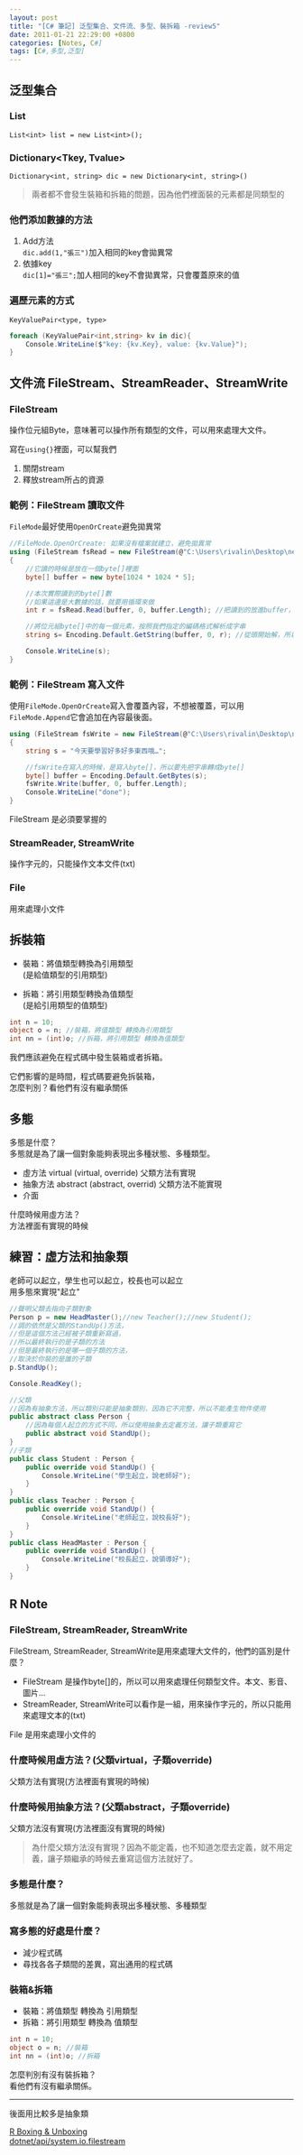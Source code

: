 ```yaml
---
layout: post
title: "[C# 筆記] 泛型集合、文件流、多型、裝拆箱 -review5"
date: 2011-01-21 22:29:00 +0800
categories: [Notes, C#]
tags: [C#,多型,泛型]
---
```


## 泛型集合
### List<T>
`List<int> list = new List<int>();`

### Dictionary<Tkey, Tvalue>
`Dictionary<int, string> dic = new Dictionary<int, string>()`
  
> 兩者都不會發生裝箱和拆箱的問題，因為他們裡面裝的元素都是同類型的

### 他們添加數據的方法
1. Add方法   
`dic.add(1,"張三")`加入相同的key會拋異常  
2. 依據key  
`dic[1]="張三";`加人相同的key不會拋異常，只會覆蓋原來的值    

### 遍歷元素的方式
`KeyValuePair<type, type>`
```c#
foreach (KeyValuePair<int,string> kv in dic){
    Console.WriteLine($"key: {kv.Key}, value: {kv.Value}");
}
```

## 文件流 FileStream、StreamReader、StreamWrite
### FileStream 
操作位元組Byte，意味著可以操作所有類型的文件，可以用來處理大文件。       

寫在`using{}`裡面，可以幫我們  
1. 關閉stream
2. 釋放stream所占的資源

### 範例：FileStream 讀取文件
`FileMode`最好使用`OpenOrCreate`避免拋異常

```c#
//FileMode.OpenOrCreate: 如果沒有檔案就建立，避免拋異常
using (FileStream fsRead = new FileStream(@"C:\Users\rivalin\Desktop\new.txt", FileMode.OpenOrCreate, FileAccess.Read))
{
    //它讀的時候是放在一個byte[]裡面
    byte[] buffer = new byte[1024 * 1024 * 5];

    //本次實際讀到的byte[]數
    //如果這邊是大數據的話，就要用循環來做
    int r = fsRead.Read(buffer, 0, buffer.Length); //把讀到的放進buffer，從頭開始讀，所以是0，讀的長度為buffer.Length

    //將位元組byte[]中的每一個元素，按照我們指定的編碼格式解析成字串
    string s= Encoding.Default.GetString(buffer, 0, r); //從頭開始解，所以是0，解碼r個

    Console.WriteLine(s);
}
```
### 範例：FileStream 寫入文件

使用`FileMode.OpenOrCreate`寫入會覆蓋內容，不想被覆蓋，可以用`FileMode.Append`它會追加在內容最後面。

```c#
using (FileStream fsWrite = new FileStream(@"C:\Users\rivalin\Desktop\new.txt", FileMode.Append, FileAccess.Write))
{
    string s = "今天要學習好多好多東西哦…";

    //fsWrite在寫入的時候，是寫入byte[]，所以要先把字串轉成byte[]
    byte[] buffer = Encoding.Default.GetBytes(s);
    fsWrite.Write(buffer, 0, buffer.Length);
    Console.WriteLine("done");
}
```
FileStream 是必須要掌握的

### StreamReader, StreamWrite
操作字元的，只能操作文本文件(txt)

### File
用來處理小文件

## 拆裝箱
- 裝箱：將值類型轉換為引用類型  
(是給值類型的引用類型)   

- 拆箱：將引用類型轉換為值類型   
(是給引用類型的值類型)

```c#
int n = 10;
object o = n; //裝箱，將值類型 轉換為引用類型
int nn = (int)o; //拆箱，將引用類型 轉換為值類型
```

我們應該避免在程式碼中發生裝箱或者拆箱。    

它們影響的是時間，程式碼要避免拆裝箱，    
怎麼判別？看他們有沒有繼承關係    

## 多態
多態是什麼？     
多態就是為了讓一個對象能夠表現出多種狀態、多種類型。    

- 虛方法 virtual (virtual, override)
父類方法有實現    
- 抽象方法 abstract (abstract, overrid)
父類方法不能實現    
- 介面  
    
什麼時候用虛方法？  
方法裡面有實現的時候
   

## 練習：虛方法和抽象類
老師可以起立，學生也可以起立，校長也可以起立   
用多態來實現"起立"

```c#
//聲明父類去指向子類對象
Person p = new HeadMaster();//new Teacher();//new Student();
//調的依然是父類的StandUp()方法，
//但是這個方法己經被子類重新寫過，
//所以最終執行的是子類的方法
//但是最終執行的是哪一個子類的方法，
//取決於你裝的是誰的子類
p.StandUp(); 

Console.ReadKey();

//父類
//因為有抽象方法，所以類別只能是抽象類別，因為它不完整，所以不能產生物件使用
public abstract class Person {
    //因為每個人起立的方式不同，所以使用抽象去定義方法，讓子類重寫它
    public abstract void StandUp();
}
//子類
public class Student : Person {
    public override void StandUp() {
        Console.WriteLine("學生起立，說老師好");
    }
}
public class Teacher : Person {
    public override void StandUp() {
        Console.WriteLine("老師起立，說校長好");
    }
}
public class HeadMaster : Person {
    public override void StandUp() {
        Console.WriteLine("校長起立，說領導好");
    }
}
```

## R Note
### FileStream, StreamReader, StreamWrite
FileStream, StreamReader, StreamWrite是用來處理大文件的，他們的區別是什麼？

- FileStream 是操作byte[]的，所以可以用來處理任何類型文件。本文、影音、圖片…
- StreamReader, StreamWrite可以看作是一組，用來操作字元的，所以只能用來處理文本的(txt)    
    
File 是用來處理小文件的

### 什麼時候用虛方法？(父類virtual，子類override)
父類方法有實現(方法裡面有實現的時候)
  
### 什麼時候用抽象方法？(父類abstract，子類override)
父類方法沒有實現(方法裡面沒有實現的時候)   

> 為什麼父類方法沒有實現？因為不能定義，也不知道怎麼去定義，就不用定義，讓子類繼承的時候去重寫這個方法就好了。

### 多態是什麼？    
多態就是為了讓一個對象能夠表現出多種狀態、多種類型
    
### 寫多態的好處是什麼？
- 減少程式碼
- 尋找各各子類間的差異，寫出通用的程式碼

### 裝箱&拆箱
- 裝箱：將值類型 轉換為 引用類型
- 拆箱：將引用類型 轉換為 值類型

```c#
int n = 10;
object o = n; //裝箱
int nn = (int)o; //拆箱
```
怎麼判別有沒有裝拆箱？    
看他們有沒有繼承關係。


---

後面用比較多是抽象類

[R Boxing & Unboxing](https://riivalin.github.io/posts/boxing-unboxing/)  
[dotnet/api/system.io.filestream](https://learn.microsoft.com/zh-tw/dotnet/api/system.io.filestream?view=net-7.0)